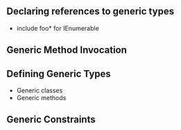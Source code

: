 ## Declaring references to generic types
* include foo* for IEnumerable<foo>

## Generic Method Invocation

## Defining Generic Types
* Generic classes
* Generic methods

## Generic Constraints

